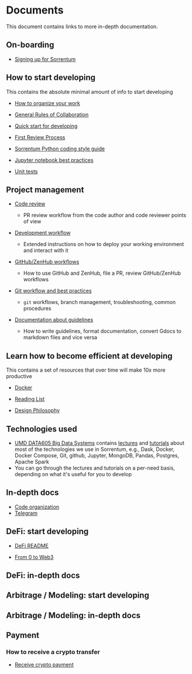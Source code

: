 # Documents

This document contains links to more in-depth documentation.

## On-boarding

- [Signing up for Sorrentum](Signing_up_for_Sorrentum.md)

## How to start developing

This contains the absolute minimal amount of info to start developing

- [How to organize your work](How_to_organize_your_work.md)

- [General Rules of Collaboration](General_rules_of_collaboration.md)

- [Quick start for developing](Quick_start_for_developing.md)

- [First Review Process](First_review_process.md)

- [Sorrentum Python coding style guide](Coding_Style_Guide.md)

- [Jupyter notebook best practices](Jupyter_notebook_best_practices.md)

- [Unit tests](Unit_tests.md)

## Project management

- [Code review](Code_review.md)
  - PR review workflow from the code author and code reviewer points of view

- [Development workflow](Development_workflow.md)
  - Extended instructions on how to deploy your working environment and interact with it

- [GitHub/ZenHub workflows](GitHub_ZenHub_workflows.md)
  - How to use GitHub and ZenHub, file a PR, review GitHub/ZenHub workflows

- [Git workflow and best practices](Git_workflow_and_best_practices.md)
  - `git` workflows, branch management, troubleshooting, common procedures

- [Documentation about guidelines](Documentation_about_guidelines.md)
  - How to write guidelines, format documentation, convert Gdocs to markdown files and vice versa

## Learn how to become efficient at developing

This contains a set of resources that over time will make 10x more productive

- [Docker](Docker.md)

- [Reading List](Reading_List.md)

- [Design Philosophy](Design_Philosophy.md)

## Technologies used

- [UMD DATA605 Big Data Systems](https://github.com/gpsaggese/umd_data605)
  contains
  [lectures](https://github.com/gpsaggese/umd_data605/tree/main/lectures) and
  [tutorials](https://github.com/gpsaggese/umd_data605/tree/main/tutorials)
  about most of the technologies we use in Sorrentum, e.g., Dask, Docker, Docker
  Compose, Git, github, Jupyter, MongoDB, Pandas, Postgres, Apache Spark
- You can go through the lectures and tutorials on a per-need basis, depending
  on what it's useful for you to develop

## In-depth docs

- [Code organization](/code_organization.md)
- [Telegram](Telegram.md)

## DeFi: start developing

- [DeFi README](/defi/README.md)
 
- [From 0 to Web3](/defi/From_0_to_Web3.md)

## DeFi: in-depth docs

## Arbitrage / Modeling: start developing

## Arbitrage / Modeling: in-depth docs

## Payment

### How to receive a crypto transfer

- [Receive crypto payment](Receive_crypto_payment.md)


